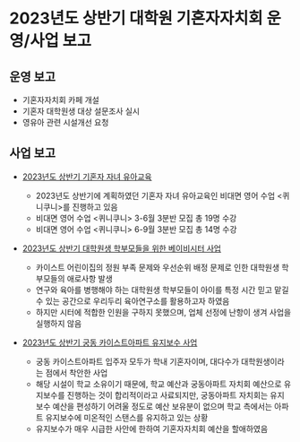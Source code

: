 ﻿2023년도 상반기 대학원 기혼자자치회 운영/사업 보고
===

## 운영 보고
- 기혼자자치회 카페 개설
- 기혼자 대학원생 대상 설문조사 실시
- 영유아 관련 시설개선 요청

## 사업 보고
- [2023년도 상반기 기혼자 자녀 유아교육](2023년도-상반기-기혼자자치회-기혼자-자녀-유아교육-사업보고서.md)
    - 2023년도 상반기에 계획하였던 기혼자 자녀 유아교육인 비대면 영어 수업 <퀴니쿠니>를 진행하고 있음
    - 비대면 영어 수업 <퀴니쿠니> 3-6월 3분반 모집 총 19명 수강
    - 비대면 영어 수업 <퀴니쿠니> 6-9월 3분반 모집 총 14명 수강

- [2023년도 상반기 대학원생 학부모들을 위한 베이비시터 사업](2023년도-상반기-기혼자자치회-대학원생-학부모들을-위한-베이비시터-사업보고서.md)
    - 카이스트 어린이집의 정원 부족 문제와 우선순위 배정 문제로 인한 대학원생 학부모들의 애로사항 발생
    - 연구와 육아를 병행해야 하는 대학원생 학부모들이 아이를 특정 시간 믿고 맡길 수 있는 공간으로 우리두리 육아연구소를 활용하고자 하였음
    - 하지만 시터에 적합한 인원을 구하지 못했으며, 업체 선정에 난항이 생겨 사업을 실행하지 않음


- [2023년도 상반기 궁동 카이스트아파트 유지보수 사업](2023년도-상반기-기혼자자치회-궁동-카이스트아파트-유지보수-사업보고서.md)
    - 궁동 카이스트아파트 입주자 모두가 학내 기혼자이며, 대다수가 대학원생이라는 점에서 착안한 사업
    - 해당 시설이 학교 소유이기 때문에, 학교 예산과 궁동아파트 자치회 예산으로 유지보수를 진행하는 것이 합리적이라고 사료되지만, 궁동아파트 자치회는 유지보수 예산을 편성하기 어려울 정도로 예산 보유분이 없으며 학교 측에서는 아파트 유지보수에 미온적인 스탠스를 유지하고 있는 상황
    - 유지보수가 매우 시급한 사안에 한하여 기혼자자치회 예산을 할애하였음


